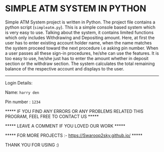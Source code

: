 # SIMPLE ATM SYSTEM IN PYTHON

Simple ATM System project is written in Python. The project file contains a python script (```simpleatm.py```). This is a simple console based system which is very easy to use. Talking about the system, it contains limited functions which only includes Withdrawing and Depositing amount. Here, at first the user has to enter existing account holder name, when the name matches the system proceed toward the next procedure i.e asking pin number. When a user passes all these sign-in procedures, he/she can use the features. It is too easy to use, he/she just has to enter the amount whether in deposit section or the withdraw section. The system calculates the total remaining balance of the respective account and displays to the user.

---
Login Details:

Name: ```harry den```

Pin number : ```1234```


***** IF YOU FIND ANY ERRORS OR ANY PROBLEMS RELATED THIS PROGRAM, FEEL FREE TO CONTACT US *****  


***** LEAVE A COMMENT IF YOU LOVED OUR WORK *****


***** FOR MORE PROJECTS :- https://Swaroop2sky.github.io/ *****




THANK YOU FOR USING :) 
